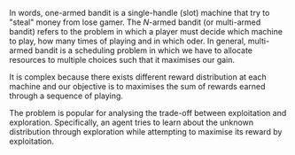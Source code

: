 In words, one-armed bandit is a single-handle (slot) machine that try to "steal" money from lose gamer. The $N$-armed bandit (or multi-armed bandit) refers to the problem in which a player must decide which machine to play, how many times of playing and in which oder. In general, multi-armed bandit is a scheduling problem in which we have to allocate resources to multiple choices such that it maximises our gain.

It is complex because there exists different reward distribution at each machine and our objective is to maximises the sum of rewards earned through a sequence of playing.

The problem is popular for analysing the trade-off between exploitation and exploration. Specifically, an agent tries to learn about the unknown distribution through exploration while attempting to maximise its reward by exploitation.